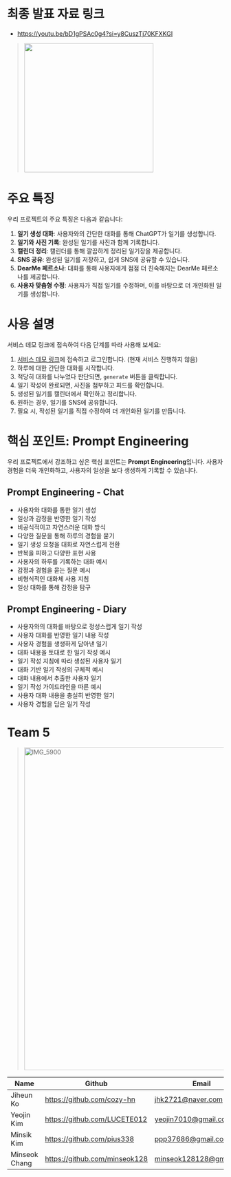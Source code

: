 # 최종 발표 자료 링크
- https://youtu.be/bD1gPSAc0g4?si=y8CuszTj70KFXKGI
> <img src="https://github.com/PiLab-CAU/OpenSourceProject-2401/assets/27052038/4db68cb7-1533-44d0-8b87-3edc9aa8b488"  width="300" height="300">


# 주요 특징
우리 프로젝트의 주요 특징은 다음과 같습니다:

1. **일기 생성 대화**: 사용자와의 간단한 대화를 통해 ChatGPT가 일기를 생성합니다.
2. **일기와 사진 기록**: 완성된 일기를 사진과 함께 기록합니다.
3. **캘린더 정리**: 캘린더를 통해 깔끔하게 정리된 일기장을 제공합니다.
4. **SNS 공유**: 완성된 일기를 저장하고, 쉽게 SNS에 공유할 수 있습니다.
5. **DearMe 페르소나**: 대화를 통해 사용자에게 점점 더 친숙해지는 DearMe 페르소나를 제공합니다.
6. **사용자 맞춤형 수정**: 사용자가 직접 일기를 수정하며, 이를 바탕으로 더 개인화된 일기를 생성합니다.

# 사용 설명
서비스 데모 링크에 접속하여 다음 단계를 따라 사용해 보세요:

1. [서비스 데모 링크](https://bit.ly/cauDearMe)에 접속하고 로그인합니다. (현재 서비스 진행하지 않음)
2. 하루에 대한 간단한 대화를 시작합니다.
3. 적당히 대화를 나누었다 판단되면, `generate` 버튼을 클릭합니다.
4. 일기 작성이 완료되면, 사진을 첨부하고 피드를 확인합니다.
5. 생성된 일기를 캘린더에서 확인하고 정리합니다.
6. 원하는 경우, 일기를 SNS에 공유합니다.
7. 필요 시, 작성된 일기를 직접 수정하여 더 개인화된 일기를 만듭니다.

# 핵심 포인트: Prompt Engineering
우리 프로젝트에서 강조하고 싶은 핵심 포인트는 **Prompt Engineering**입니다.
사용자 경험을 더욱 개인화하고, 사용자의 일상을 보다 생생하게 기록할 수 있습니다.

## Prompt Engineering - Chat
- 사용자와 대화를 통한 일기 생성
- 일상과 감정을 반영한 일기 작성
- 비공식적이고 자연스러운 대화 방식
- 다양한 질문을 통해 하루의 경험을 묻기
- 일기 생성 요청을 대화로 자연스럽게 전환
- 반복을 피하고 다양한 표현 사용
- 사용자의 하루를 기록하는 대화 예시
- 감정과 경험을 묻는 질문 예시
- 비형식적인 대화체 사용 지침
- 일상 대화를 통해 감정을 탐구

## Prompt Engineering - Diary
- 사용자와의 대화를 바탕으로 정성스럽게 일기 작성
- 사용자 대화를 반영한 일기 내용 작성
- 사용자 경험을 생생하게 담아낸 일기
- 대화 내용을 토대로 한 일기 작성 예시
- 일기 작성 지침에 따라 생성된 사용자 일기
- 대화 기반 일기 작성의 구체적 예시
- 대화 내용에서 추출한 사용자 일기
- 일기 작성 가이드라인을 따른 예시
- 사용자 대화 내용을 충실히 반영한 일기
- 사용자 경험을 담은 일기 작성

# Team 5
> <img width="750" alt="IMG_5900" src="https://github.com/PiLab-CAU/OpenSourceProject-2401/assets/27052038/9428ae5b-e443-4c70-bd4c-f2b99ea92437">
| Name | Github | Email | Role |
| --- | --- | --- | --- |
| Jiheun Ko | https://github.com/cozy-hn | jhk2721@naver.com | AI |
| Yeojin Kim | https://github.com/LUCETE012 | yeojin7010@gmail.com | FE |
| Minsik Kim | https://github.com/pius338 | ppp37686@gmail.com | FE|
| Minseok Chang | https://github.com/minseok128 | minseok128128@gmail.com |BE, DB |
